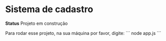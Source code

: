 <h1>Sistema de cadastro</h1>

**Status** Projeto em construção

Para rodar esse projeto, na sua máquina por favor, digite:
´´´
node app.js
´´´
